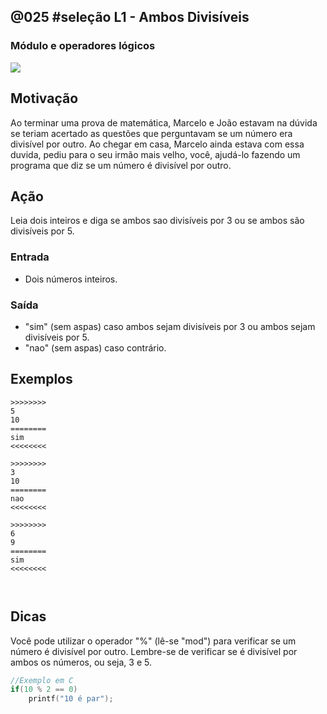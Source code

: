 ## @025 #seleção L1 - Ambos Divisíveis
### Módulo e operadores lógicos

![](https://raw.githubusercontent.com/qxcodefup/moodle/master/base/025/__capa.jpg)

## Motivação

Ao terminar uma prova de matemática, Marcelo e João estavam na dúvida se teriam acertado as questões que perguntavam se um número era divisível por outro. Ao chegar em casa, Marcelo ainda estava com essa duvida, pediu para o seu irmão mais velho, você, ajudá-lo fazendo um programa que diz se um número é divisível por outro.

## Ação

Leia dois inteiros e diga se ambos sao divisíveis por 3 ou se ambos são divisíveis por 5.

### Entrada

- Dois números inteiros.

### Saída

- "sim" (sem aspas) caso ambos sejam divisíveis por 3 ou ambos sejam divisíveis por 5.
- "nao" (sem aspas) caso contrário.
## Exemplos

```
>>>>>>>>
5
10
========
sim
<<<<<<<<

>>>>>>>>
3
10
========
nao
<<<<<<<<

>>>>>>>>
6
9
========
sim
<<<<<<<<



```
## Dicas


Você pode utilizar o operador "%" (lê-se "mod") para verificar se um número é divisível por outro. Lembre-se de verificar se é divisível por ambos os números, ou seja, 3 e 5.

```c
//Exemplo em C
if(10 % 2 == 0)
    printf("10 é par");
```


